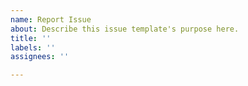 ```yaml
---
name: Report Issue
about: Describe this issue template's purpose here.
title: ''
labels: ''
assignees: ''

---
```



